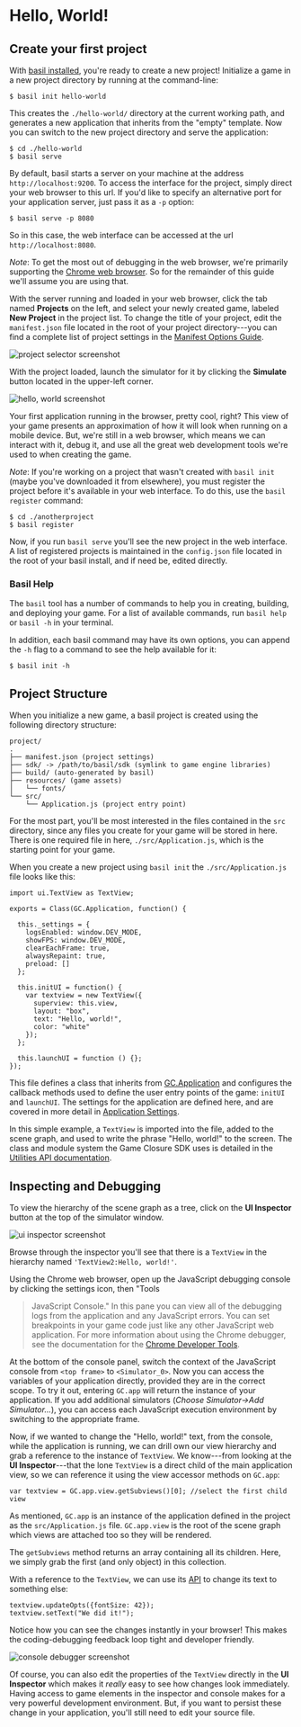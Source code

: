 # Hello, World!

## Create your first project

With [basil installed](../guide/getting-started.html),
you're ready to create a new project! Initialize a game
in a new project directory by running at the command-line:

~~~
$ basil init hello-world
~~~

This creates the `./hello-world/` directory at the current
working path, and generates a new application that inherits
from the "empty" template. Now you can switch to the new
project directory and serve the application:

~~~
$ cd ./hello-world
$ basil serve
~~~

By default, basil starts a server on your machine at the
address `http://localhost:9200`. To access the interface for the
project, simply direct your web browser to this url. If you'd
like to specify an alternative port for your application
server, just pass it as a `-p` option:

~~~
$ basil serve -p 8080
~~~

So in this case, the web interface can be accessed at the
url `http://localhost:8080`.

*Note*: To get the most out of debugging in the web browser, we're
primarily supporting the [Chrome web browser](http://www.google.com/chrome).
So for the remainder of this guide we'll assume you are using that.

With the server running and loaded in your web browser,
click the tab named **Projects** on the left, and select
your newly created game, labeled **New Project** in the
project list. To change the title of your project, edit the
`manifest.json` file located in the root of your project
directory---you can find a complete list of project settings
in the [Manifest Options Guide](../guide/manifest.html).

<img src="./assets/getting-started/hello-project.png" alt="project selector screenshot" class="screenshot">

With the project loaded, launch the simulator for it by
clicking the **Simulate** button located in the upper-left corner.

<img src="./assets/getting-started/hello-world.png" alt="hello, world screenshot" class="screenshot">

Your first application running in the browser, pretty cool,
right? This view of your game presents an approximation of
how it will look when running on a mobile device. But, we're
still in a web browser, which means we can interact with it,
debug it, and use all the great web development tools we're
used to when creating the game.

*Note*: If you're working on a project that wasn't created with
`basil init` (maybe you've downloaded it from elsewhere),
you must register the project before it's available in your
web interface. To do this, use the `basil register` command:

~~~
$ cd ./anotherproject
$ basil register
~~~

Now, if you run `basil serve` you'll see the new project in
the web interface. A list of registered projects is
maintained in the `config.json` file located in the root of
your basil install, and if need be, edited directly.

### Basil Help

The `basil` tool has a number of commands to help you in
creating, building, and deploying your game. For a list of
available commands, run `basil help` or `basil -h` in your
terminal.

In addition, each basil command may have its own options,
you can append the `-h` flag to a command to see the help
available for it:

~~~
$ basil init -h
~~~


## Project Structure

When you initialize a new game, a basil project is created
using the following directory structure:

~~~
project/
.
├── manifest.json (project settings)
├── sdk/ -> /path/to/basil/sdk (symlink to game engine libraries)
├── build/ (auto-generated by basil)
├── resources/ (game assets)
│   └── fonts/
└── src/
    └── Application.js (project entry point)
~~~

For the most part, you'll be most interested in the files
contained in the `src` directory, since any files you create
for your game will be stored in here. There is one required
file in here, `./src/Application.js`, which is the starting
point for your game.

When you create a new project using `basil init` the
`./src/Application.js` file looks like this:

~~~
import ui.TextView as TextView;

exports = Class(GC.Application, function() {

  this._settings = {
    logsEnabled: window.DEV_MODE,
    showFPS: window.DEV_MODE,
    clearEachFrame: true,
    alwaysRepaint: true,
    preload: []
  };

  this.initUI = function() {
    var textview = new TextView({
      superview: this.view,
      layout: "box",
      text: "Hello, world!",
      color: "white"
    });
  };

  this.launchUI = function () {};
});
~~~

This file defines a class that inherits from
[GC.Application](../api/appengine.html#class-gc.application)
and configures the callback methods used to define the user entry
points of the game: `initUI` and `launchUI`. The settings
for the application are defined here, and are covered in
more detail in [Application Settings](../api/appengine.html#application-settings).

In this simple example, a `TextView` is imported into the
file, added to the scene graph, and used to write the phrase
"Hello, world!" to the screen. The class and module system
the Game Closure SDK uses is detailed in the [Utilities API documentation](../api/utilities.html).


## Inspecting and Debugging

To view the hierarchy of the scene graph as a tree, click on
the **UI Inspector** button at the top of the simulator window.

<img src="./assets/getting-started/hello-inspector.png" alt="ui inspector screenshot" class="screenshot">

Browse through the inspector you'll see that there is a
`TextView` in the hierarchy named `'TextView2:Hello, world!'`.

Using the Chrome web browser, open up the JavaScript
debugging console by clicking the settings icon, then "Tools
> JavaScript Console." In this pane you can view all of the debugging
logs from the application and any JavaScript errors. You can
set breakpoints in your game code just like any other
JavaScript web application. For more information about using
the Chrome debugger, see the documentation for the
[Chrome Developer Tools](https://developers.google.com/chrome-developer-tools/docs/overview).

At the bottom of the console panel, switch the context of
the JavaScript console from `<top frame>` to
`<Simulator_0>`. Now you can access the variables of your
application directly, provided they are in the correct
scope. To try it out, entering `GC.app` will return the
instance of your application. If you add additional simulators
(*Choose Simulator->Add Simulator...*), you can access each
JavaScript execution environment by switching to the appropriate frame.

Now, if we wanted to change the "Hello, world!" text, from
the console, while the application is running, we can drill
own our view hierarchy and grab a reference to the instance
of `TextView`. We know---from looking at the **UI
Inspector**---that the lone `TextView` is a direct child of
the main application view, so we can reference it using the
view accessor methods on `GC.app`:

~~~
var textview = GC.app.view.getSubviews()[0]; //select the first child view
~~~

As mentioned, `GC.app` is an instance of the application
defined in the project as the  `src/Application.js`
file. `GC.app.view` is the root of the scene graph which
views are attached too so they will be rendered.

The `getSubviews` method returns an array containing all its
children. Here, we simply grab the first (and only object) in
this collection.

With a reference to the `TextView`, we can use its [API](../api/ui-text.html#class-ui.textview)
to change its text to something else:

~~~
textview.updateOpts({fontSize: 42});
textview.setText("We did it!");
~~~

Notice how you can see the changes instantly in your
browser! This makes the coding-debugging feedback loop tight
and developer friendly.

<img src="./assets/getting-started/hello-debugger.png" alt="console debugger screenshot" class="screenshot">

Of course, you can also edit the properties of the
`TextView` directly in the **UI Inspector** which makes
it *really* easy to see how changes look immediately. Having
access to game elements in the inspector and console makes
for a very powerful development environment. But, if you
want to persist these change in your application, you'll
still need to edit your source file.

